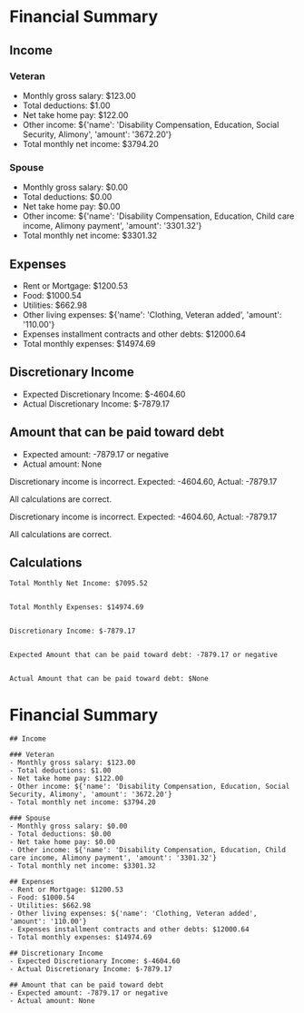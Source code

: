 # Financial Summary

## Income

### Veteran
- Monthly gross salary: $123.00
- Total deductions: $1.00
- Net take home pay: $122.00
- Other income: ${'name': 'Disability Compensation, Education, Social Security, Alimony', 'amount': '3672.20'}
- Total monthly net income: $3794.20

### Spouse
- Monthly gross salary: $0.00
- Total deductions: $0.00
- Net take home pay: $0.00
- Other income: ${'name': 'Disability Compensation, Education, Child care income, Alimony payment', 'amount': '3301.32'}
- Total monthly net income: $3301.32

## Expenses
- Rent or Mortgage: $1200.53
- Food: $1000.54
- Utilities: $662.98
- Other living expenses: ${'name': 'Clothing, Veteran added', 'amount': '110.00'}
- Expenses installment contracts and other debts: $12000.64
- Total monthly expenses: $14974.69

## Discretionary Income
- Expected Discretionary Income: $-4604.60
- Actual Discretionary Income: $-7879.17

## Amount that can be paid toward debt
- Expected amount: -7879.17 or negative
- Actual amount: None

Discretionary income is incorrect. Expected: -4604.60, Actual: -7879.17

All calculations are correct.

Discretionary income is incorrect. Expected: -4604.60, Actual: -7879.17

All calculations are correct.

## Calculations


    Total Monthly Net Income: $7095.52


    Total Monthly Expenses: $14974.69


    Discretionary Income: $-7879.17


    Expected Amount that can be paid toward debt: -7879.17 or negative


    Actual Amount that can be paid toward debt: $None

# Financial Summary

    ## Income

    ### Veteran
    - Monthly gross salary: $123.00
    - Total deductions: $1.00
    - Net take home pay: $122.00
    - Other income: ${'name': 'Disability Compensation, Education, Social Security, Alimony', 'amount': '3672.20'}
    - Total monthly net income: $3794.20

    ### Spouse
    - Monthly gross salary: $0.00
    - Total deductions: $0.00
    - Net take home pay: $0.00
    - Other income: ${'name': 'Disability Compensation, Education, Child care income, Alimony payment', 'amount': '3301.32'}
    - Total monthly net income: $3301.32

    ## Expenses
    - Rent or Mortgage: $1200.53
    - Food: $1000.54
    - Utilities: $662.98
    - Other living expenses: ${'name': 'Clothing, Veteran added', 'amount': '110.00'}
    - Expenses installment contracts and other debts: $12000.64
    - Total monthly expenses: $14974.69

    ## Discretionary Income
    - Expected Discretionary Income: $-4604.60
    - Actual Discretionary Income: $-7879.17

    ## Amount that can be paid toward debt
    - Expected amount: -7879.17 or negative
    - Actual amount: None

